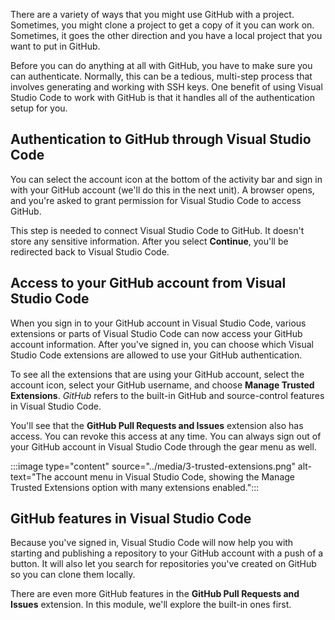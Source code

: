 There are a variety of ways that you might use GitHub with a project. Sometimes, you might clone a project to get a copy of it you can work on. Sometimes, it goes the other direction and you have a local project that you want to put in GitHub.

Before you can do anything at all with GitHub, you have to make sure you can authenticate. Normally, this can be a tedious, multi-step process that involves generating and working with SSH keys. One benefit of using Visual Studio Code to work with GitHub is that it handles all of the authentication setup for you.

## Authentication to GitHub through Visual Studio Code

You can select the account icon at the bottom of the activity bar and sign in with your GitHub account (we'll do this in the next unit). A browser opens, and you're asked to grant permission for Visual Studio Code to access GitHub.

This step is needed to connect Visual Studio Code to GitHub. It doesn't store any sensitive information. After you select **Continue**, you'll be redirected back to Visual Studio Code.

## Access to your GitHub account from Visual Studio Code

When you sign in to your GitHub account in Visual Studio Code, various extensions or parts of Visual Studio Code can now access your GitHub account information. After you've signed in, you can choose which Visual Studio Code extensions are allowed to use your GitHub authentication.

To see all the extensions that are using your GitHub account, select the account icon, select your GitHub username, and choose **Manage Trusted Extensions**. *GitHub* refers to the built-in GitHub and source-control features in Visual Studio Code.

You'll see that the **GitHub Pull Requests and Issues** extension also has access. You can revoke this access at any time. You can always sign out of your GitHub account in Visual Studio Code through the gear menu as well.

:::image type="content" source="../media/3-trusted-extensions.png" alt-text="The account menu in Visual Studio Code, showing the Manage Trusted Extensions option with many extensions enabled.":::

## GitHub features in Visual Studio Code

Because you've signed in, Visual Studio Code will now help you with starting and publishing a repository to your GitHub account with a push of a button. It will also let you search for repositories you've created on GitHub so you can clone them locally.

There are even more GitHub features in the **GitHub Pull Requests and Issues** extension. In this module, we'll explore the built-in ones first.
